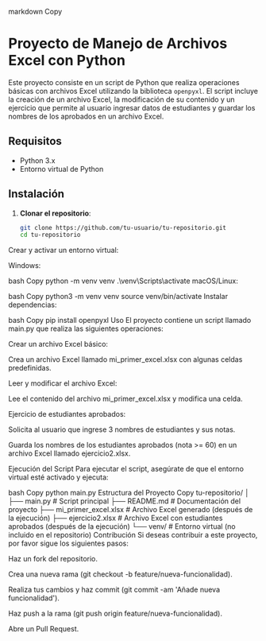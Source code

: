 markdown
Copy
# Proyecto de Manejo de Archivos Excel con Python

Este proyecto consiste en un script de Python que realiza operaciones básicas con archivos Excel utilizando la biblioteca `openpyxl`. El script incluye la creación de un archivo Excel, la modificación de su contenido y un ejercicio que permite al usuario ingresar datos de estudiantes y guardar los nombres de los aprobados en un archivo Excel.

## Requisitos

- Python 3.x
- Entorno virtual de Python

## Instalación

1. **Clonar el repositorio**:
   ```bash
   git clone https://github.com/tu-usuario/tu-repositorio.git
   cd tu-repositorio
Crear y activar un entorno virtual:

Windows:

bash
Copy
python -m venv venv
.\venv\Scripts\activate
macOS/Linux:

bash
Copy
python3 -m venv venv
source venv/bin/activate
Instalar dependencias:

bash
Copy
pip install openpyxl
Uso
El proyecto contiene un script llamado main.py que realiza las siguientes operaciones:

Crear un archivo Excel básico:

Crea un archivo Excel llamado mi_primer_excel.xlsx con algunas celdas predefinidas.

Leer y modificar el archivo Excel:

Lee el contenido del archivo mi_primer_excel.xlsx y modifica una celda.

Ejercicio de estudiantes aprobados:

Solicita al usuario que ingrese 3 nombres de estudiantes y sus notas.

Guarda los nombres de los estudiantes aprobados (nota >= 60) en un archivo Excel llamado ejercicio2.xlsx.

Ejecución del Script
Para ejecutar el script, asegúrate de que el entorno virtual esté activado y ejecuta:

bash
Copy
python main.py
Estructura del Proyecto
Copy
tu-repositorio/
│
├── main.py                # Script principal
├── README.md              # Documentación del proyecto
├── mi_primer_excel.xlsx   # Archivo Excel generado (después de la ejecución)
├── ejercicio2.xlsx        # Archivo Excel con estudiantes aprobados (después de la ejecución)
└── venv/                  # Entorno virtual (no incluido en el repositorio)
Contribución
Si deseas contribuir a este proyecto, por favor sigue los siguientes pasos:

Haz un fork del repositorio.

Crea una nueva rama (git checkout -b feature/nueva-funcionalidad).

Realiza tus cambios y haz commit (git commit -am 'Añade nueva funcionalidad').

Haz push a la rama (git push origin feature/nueva-funcionalidad).

Abre un Pull Request.
